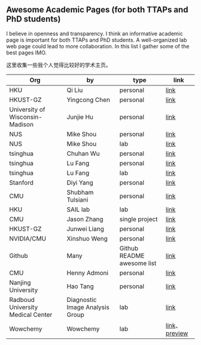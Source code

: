 ## Awesome Academic Pages (for both TTAPs and PhD students)

I believe in openness and transparency. I think an informative academic page is important for both TTAPs and PhD students. A well-organized lab web page could lead to more collaboration. In this list I gather some of the best pages IMO.

这里收集一些我个人觉得比较好的学术主页。


| Org                             | by               | type           | link                                  |
|---------------------------------|------------------|----------------|---------------------------------------|
| HKU                             | Qi Liu           | personal       | [link](https://leuchine.github.io/)           |
| HKUST-GZ                        | Yingcong Chen    | personal       | [link](https://www.yingcong.me/)              |
| University of Wisconsin-Madison | Junjie Hu        | personal       | [link](https://junjiehu.github.io/)           |
| NUS                             | Mike Shou        | personal       | [link](http://www.columbia.edu/~zs2262/)      |
| NUS                             | Mike Shou        | lab            | [link](https://sites.google.com/view/showlab) |
| tsinghua                        | Chuhan Wu        | personal       | [link](https://wuch15.github.io/)             |
| tsinghua                        | Lu Fang          | personal       | [link](http://www.luvision.net/)              |
| tsinghua                        | Lu Fang          | lab            | [link](https://thu-luvision.github.io/)       |
| Stanford                        | Diyi Yang        | personal       | [link](https://cs.stanford.edu/~diyiy/)       |
| CMU                             | Shubham Tulsiani | personal       | [link](https://shubhtuls.github.io/)          |
| HKU                             | SAIL lab         | lab            | [link](https://www.eee.hku.hk/~sail/#about)   |
| CMU                             | Jason Zhang      | single project | [link](https://jasonyzhang.com/relpose/)      |
| HKUST-GZ                        | Junwei Liang     | personal       | [link](https://junweiliang.me/)               |
| NVIDIA/CMU                        | Xinshuo Weng     | personal       | [link](https://xinshuoweng.com/)            |
|Github| Many | Github README awesome list|[link](https://zzetao.github.io/awesome-github-profile/)|
| CMU                             | Henny Admoni           | personal       | [link](http://hennyadmoni.com/)           |
| Nanjing University                             | Hao Tang           | personal       | [link](https://cser-tang-hao.github.io/)           |
| Radboud University Medical Center                             | Diagnostic Image Analysis Group           | lab       | [link](https://github.com/DIAGNijmegen/website-content)           |
| Wowchemy                             | Wowchemy           | lab       | [link](https://github.com/wowchemy/)、[preview](https://wowchemy.com/templates/)          |
